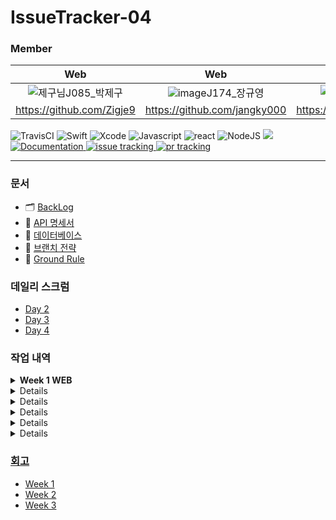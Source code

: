 # IssueTracker-04

### Member

|                            Web                         |                            Web                         |                            Web                         |                            iOS                         |                            iOS                         |
| :---------------------------------------------------: | :---------------------------------------------------: | :--------------------------------------------------: | :--------------------------------------------------: | :--------------------------------------------------: |
| ![제구님](https://user-images.githubusercontent.com/61405355/97565356-70992c80-1a29-11eb-9a76-b9a22ecc1ba2.png)J085_박제구 | ![image](https://user-images.githubusercontent.com/61405355/97565776-91fa1880-1a29-11eb-97fa-34f2acb4324c.png)J174_장규영 | ![준영님](https://user-images.githubusercontent.com/61405355/97566084-a50ce880-1a29-11eb-9502-bdeb2c495dfb.png)J176_장준영 | ![동건님](https://user-images.githubusercontent.com/61405355/97566130-b229d780-1a29-11eb-9bdb-c12f1ce24aef.png)S033_오동건 | ![병휘님](https://user-images.githubusercontent.com/61405355/97566454-d08fd300-1a29-11eb-9fe1-ebc24d9bc1d0.png)S037_윤병휘 |
|                        https://github.com/Zigje9                         |                        https://github.com/jangky000                         |                      https://github.com/JunYoung7                       |                        https://github.com/DonggeonOh                         |                        https://github.com/ByoungHwi                         |


![TravisCI](https://travis-ci.org/boostcamp-2020/IssueTracker-04.svg?branch=master)
![Swift](https://img.shields.io/badge/swift-v5.1-orange?logo=swift)
![Xcode](https://img.shields.io/badge/xcode-v12.1-blue?logo=xcode)
![Javascript](https://img.shields.io/badge/javascript-ES6+-yellow?logo=javascript)
![react](https://img.shields.io/badge/react-0.0-9cf?logo=react)
![NodeJS](https://img.shields.io/badge/node.js-v12.18.3-green?logo=node.js)
  <a href="https://github.com/boostcamp-2020/IssueTracker-04/releases" target="_blank">
    <img src="https://img.shields.io/github/v/release/boostcamp-2020/IssueTracker-04" />
  </a>
  <a href="https://github.com/boostcamp-2020/IssueTracker-04/wiki" target="_blank">
    <img alt="Documentation" src="https://img.shields.io/badge/documentation-yes-brightgreen.svg" />
  </a>
  <a href="https://github.com/boostcamp-2020/IssueTracker-04/issues">
    <img alt="issue tracking" src="https://img.shields.io/github/issues/boostcamp-2020/IssueTracker-04"/>
  </a>
  <a href="https://github.com/boostcamp-2020/IssueTracker-04/pulls">
    <img alt="pr tracking" src="https://img.shields.io/github/issues-pr/boostcamp-2020/IssueTracker-04"/>
  </a>
  
 ---

  
### 문서

- 🗂  [BackLog](https://docs.google.com/spreadsheets/d/1ICBlr6AFnKSkzpVQsYajE0_k_dBgLBnohmngdtfsJtw/edit#gid=0)
- 🤝  [API 명세서](https://github.com/boostcamp-2020/IssueTracker-04/wiki/API-%EB%AA%85%EC%84%B8%EC%84%9C)
- 🔑  [데이터베이스](https://github.com/boostcamp-2020/IssueTracker-04/wiki/%EB%8D%B0%EC%9D%B4%ED%84%B0%EB%B2%A0%EC%9D%B4%EC%8A%A4)
- 🌴  [브랜치 전략](https://github.com/boostcamp-2020/IssueTracker-04/wiki/%EB%B8%8C%EB%9E%9C%EC%B9%98-%EC%A0%84%EB%9E%B5)
- 🚥  [Ground Rule](https://github.com/boostcamp-2020/IssueTracker-04/wiki/Ground-Rule)

### 데일리 스크럼
- [Day 2](https://github.com/boostcamp-2020/IssueTracker-04/wiki/DAY-2-SCRUM)
- [Day 3](https://github.com/boostcamp-2020/IssueTracker-04/wiki/DAY-3-SCRUM)
- [Day 4](https://github.com/boostcamp-2020/IssueTracker-04/wiki/DAY-4-SCRUM)

### 작업 내역

<details>
  <summary><b>Week 1 WEB</b></summary>
  <div markdown="1">
    <ul>
      <li><a href="https://github.com/boostcamp-2020/IssueTracker-04/wiki/%EC%9E%91%EC%97%85%EB%82%B4%EC%97%AD-Week1-Day-2-Web">Day 2</li>
      <li><a href="https://github.com/boostcamp-2020/IssueTracker-04/wiki/%EC%9E%91%EC%97%85%EB%82%B4%EC%97%AD-Week1-Day-3-Web">Day 3</li>
      <li><a href="https://github.com/boostcamp-2020/IssueTracker-04/wiki/%EC%9E%91%EC%97%85%EB%82%B4%EC%97%AD-Week1-Day-4-Web">Day 4</li>
    </ul>
  </div>
</details>

<details>
  <summary><b>Week 1 IOS</b></summary>
  <div markdown="1">
    <ul>
      <li><a href="https://github.com/boostcamp-2020/IssueTracker-04/wiki/%EC%9E%91%EC%97%85%EB%82%B4%EC%97%AD-Week-1-Day-2-IOS">Day 2</li>
      <li><a href="https://github.com/boostcamp-2020/IssueTracker-04/wiki/%EC%9E%91%EC%97%85%EB%82%B4%EC%97%AD-Week-1-Day-3-IOS">Day 3</li>
      <li><a href="https://github.com/boostcamp-2020/IssueTracker-04/wiki/%EC%9E%91%EC%97%85%EB%82%B4%EC%97%AD-Week-1-Day-4-IOS">Day 4</li>
    </ul>
  </div>
</details>

<details>
  <summary><b>Week 2 WEB</b></summary>
  <div markdown="1">
    <ul>
      <li><a href="http://">Day 1</li>
      <li><a href="http://">Day 2</li>
      <li><a href="http://">Day 3</li>
    </ul>
  </div>
</details>

<details>
  <summary><b>Week 2 IOS</b></summary>
  <div markdown="1">
    <ul>
      <li><a href="http://">Day 1</li>
      <li><a href="http://">Day 2</li>
      <li><a href="http://">Day 3</li>
    </ul>
  </div>
</details>

<details>
  <summary><b>Week 3 WEB</b></summary>
  <div markdown="1">
    <ul>
      <li><a href="http://">Day 1</li>
      <li><a href="http://">Day 2</li>
      <li><a href="http://">Day 3</li>
    </ul>
  </div>
</details>

<details>
  <summary><b>Week 3 IOS</b></summary>
  <div markdown="1">
    <ul>
      <li><a href="http://">Day 1</li>
      <li><a href="http://">Day 2</li>
      <li><a href="http://">Day 3</li>
    </ul>
  </div>
</details>

### 회고
- [Week 1](http://)
- [Week 2](http://)
- [Week 3](http://)

